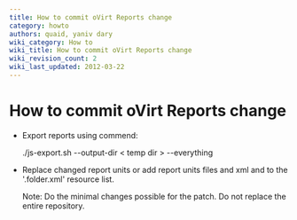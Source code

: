 ```yaml
---
title: How to commit oVirt Reports change
category: howto
authors: quaid, yaniv dary
wiki_category: How to
wiki_title: How to commit oVirt Reports change
wiki_revision_count: 2
wiki_last_updated: 2012-03-22
---
```


# How to commit oVirt Reports change

*   Export reports using commend:

      ./js-export.sh --output-dir < temp dir > --everything

*   Replace changed report units or add report units files and xml and to the '.folder.xml' resource list.

      Note: Do the minimal changes possible for the patch. Do not replace the entire repository.
